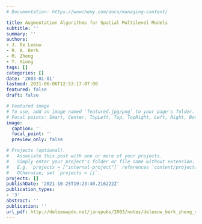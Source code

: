 ```yaml
---
# Documentation: https://wowchemy.com/docs/managing-content/

title: Augmentation Algorithms for Spatial Multilevel Models
subtitle: ''
summary: ''
authors:
- J. De Leeuw
- R. A. Berk
- M. Zheng
- Y. Xiong
tags: []
categories: []
date: '2003-01-01'
lastmod: 2021-06-06T12:53:17-07:00
featured: false
draft: false

# Featured image
# To use, add an image named `featured.jpg/png` to your page's folder.
# Focal points: Smart, Center, TopLeft, Top, TopRight, Left, Right, BottomLeft, Bottom, BottomRight.
image:
  caption: ''
  focal_point: ''
  preview_only: false

# Projects (optional).
#   Associate this post with one or more of your projects.
#   Simply enter your project's folder or file name without extension.
#   E.g. `projects = ["internal-project"]` references `content/project/deep-learning/index.md`.
#   Otherwise, set `projects = []`.
projects: []
publishDate: '2021-10-25T19:23:40.216222Z'
publication_types:
- '3'
abstract: ''
publication: ''
url_pdf: http://deleeuwpdx.net/janspubs/2003/notes/deleeuw_berk_zheng_xiong_U_03.pdf
---
```


